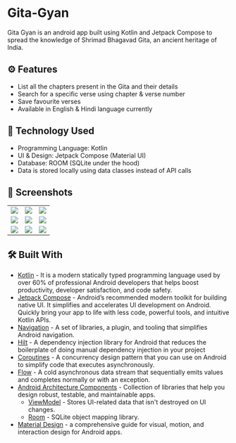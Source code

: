 # Gita-Gyan
Gita Gyan is an android app built using Kotlin and Jetpack Compose to spread the knowledge of Shrimad Bhagavad Gita, an ancient heritage of India.

## ⚙️ Features
* List all the chapters present in the Gita and their details
* Search for a specific verse using chapter & verse number
* Save favourite verses
* Available in English & Hindi language currently

## 🚀 Technology Used

* Programming Language: Kotlin
* UI & Design: Jetpack Compose (Material UI)
* Database: ROOM (SQLite under the hood)
* Data is stored locally using data classes instead of API calls


## 📸 Screenshots

||||
|:----------------------------------------:|:-----------------------------------------:|:-----------------------------------------:|
| ![](https://i.imgur.com/hVPxv73.jpg) | ![](https://i.imgur.com/Rgf8uDN.jpg) | ![](https://i.imgur.com/HhDFAt4.jpg) |
| ![](https://i.imgur.com/oZe1VTe.jpg) | ![](https://i.imgur.com/A5ASUKz.jpg) | ![](https://i.imgur.com/BIuG38q.jpg) |
| ![](https://i.imgur.com/5ITqERw.jpg) | ![](https://i.imgur.com/BB3ToB1.jpg) | ![](https://i.imgur.com/SSNlYF6.jpg) |

## 🛠 Built With 

- [Kotlin](https://developer.android.com/kotlin) - It is a modern statically typed programming language used by over 60% of professional Android developers that helps boost productivity, developer satisfaction, and code safety.
- [Jetpack Compose](https://developer.android.com/jetpack/compose) - Android’s recommended modern toolkit for building native UI. It simplifies and accelerates UI development on Android. Quickly bring your app to life with less code, powerful tools, and intuitive Kotlin APIs.
- [Navigation](https://developer.android.com/guide/navigation) - A set of libraries, a plugin, and tooling that simplifies Android navigation.
- [Hilt](https://developer.android.com/training/dependency-injection/hilt-android) - A dependency injection library for Android that reduces the boilerplate of doing manual dependency injection in your project
- [Coroutines](https://developer.android.com/kotlin/coroutines) - A concurrency design pattern that you can use on Android to simplify code that executes asynchronously.
- [Flow](https://kotlin.github.io/kotlinx.coroutines/kotlinx-coroutines-core/kotlinx.coroutines.flow/-flow/) - A cold asynchronous data stream that sequentially emits values and completes normally or with an exception.
- [Android Architecture Components](https://developer.android.com/topic/libraries/architecture) - Collection of libraries that help you design robust, testable, and maintainable apps.
  - [ViewModel](https://developer.android.com/topic/libraries/architecture/viewmodel) - Stores UI-related data that isn't destroyed on UI changes.
  - [Room](https://developer.android.com/topic/libraries/architecture/room) - SQLite object mapping library.
- [Material Design](https://developer.android.com/develop/ui/views/theming/look-and-feel) - a comprehensive guide for visual, motion, and interaction design for Android apps.
